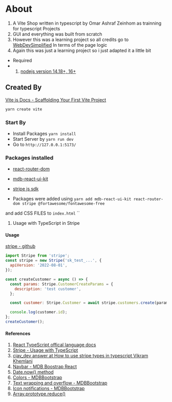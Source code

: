 # About

1. A Vite Shop written in typescript by Omar Ashraf Zeinhom as trainning for typescript Projects
2. GUI and everything was built from scratch
3. However this was a learning project so all credits go to [WebDevSimplified](https://github.com/WebDevSimplified) In terms of the page logic
4. Again this was just a learning project so i just adapted it a little bit

- Required
- 1. [nodejs version 14.18+, 16+](https://nodejs.org/en/)

## Created By

[Vite js Docs - Scaffolding Your First Vite Project](https://vitejs.dev/guide/#scaffolding-your-first-vite-project)

```bash
yarn create vite
```

### Start By

- Install Packages ``` yarn install ```
- Start Server by ```yarn run dev```
- Go to ```http://127.0.0.1:5173/```

### Packages installed

- [react-router-dom](https://yarnpkg.com/package/react-router-dom)
  
- [mdb-react-ui-kit](https://mdbootstrap.com/docs/react/getting-started/installation/)
  
- [stripe js sdk](https://github.com/stripe/stripe-node#installation)

- Packages were added using
  ```yarn add mdb-react-ui-kit react-router-dom stripe @fortawesome/fontawesome-free```

and add CSS FILES to
`index.html`
``

1. Usage with TypeScript in Stripe

#### Usage

[stripe - github](https://github.com/stripe/stripe-node#installation)

```js
import Stripe from 'stripe';
const stripe = new Stripe('sk_test_...', {
  apiVersion: '2022-08-01',
});

const createCustomer = async () => {
  const params: Stripe.CustomerCreateParams = {
    description: 'test customer',
  };

  const customer: Stripe.Customer = await stripe.customers.create(params);

  console.log(customer.id);
};
createCustomer();
```

#### References

1. [React TypeScript offical language docs](https://www.typescriptlang.org/docs/handbook/react.html)
2. [Stripe - Usage with TypeScript](https://github.com/stripe/stripe-node#usage-with-typescript)
3. [cjav_dev answer at  How to use stripe types in typescript Vikram Khemlani](https://stackoverflow.com/questions/59903956/how-to-use-stripe-types-in-typescript)
4. [Navbar - MDB Boostrap React](https://mdbootstrap.com/docs/react/navigation/navbar/)
5. [Date.now() method](https://developer.mozilla.org/en-US/docs/Web/JavaScript/Reference/Global_Objects/Date/now?retiredLocale=ar)
6. [Colors - MDBBootstrap](https://mdbootstrap.com/docs/standard/content-styles/colors/)
7. [Text wrapping and overflow - MDBBootstrap](https://mdbootstrap.com/docs/react/utilities/text/)
8. [Icon notifications - MDBBootstrap](https://mdbootstrap.com/docs/react/components/badges/)
9. [Array.prototype.reduce()](https://developer.mozilla.org/en-US/docs/Web/JavaScript/Reference/Global_Objects/Array/reduce)
